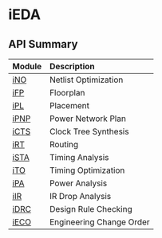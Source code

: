 # iEDA
## API Summary
| Module | Description |
| :--- | :--- |
| [iNO](./iSTA/iSTA_api.md) | Netlist Optimization |
| [iFP](./iFP/iFP_api.md)    | Floorplan       | 
| [iPL](./iSTA/iSTA_api.md) | Placement |
| [iPNP](./iFP/iFP_api.md)    | Power Network Plan      | 
| [iCTS](./iSTA/iSTA_api.md) | Clock Tree Synthesis |
| [iRT](./iFP/iFP_api.md)    | Routing       | 
| [iSTA](./iSTA/iSTA_api.md) | Timing Analysis |
| [iTO](./iFP/iFP_api.md)    | Timing Optimization   | 
| [iPA](./iSTA/iSTA_api.md) | Power Analysis |
| [iIR](./iFP/iFP_api.md)    | IR Drop Analysis       | 
| [iDRC](./iSTA/iSTA_api.md) | Design Rule Checking |
| [iECO](./iFP/iFP_api.md)    | Engineering Change Order   | 